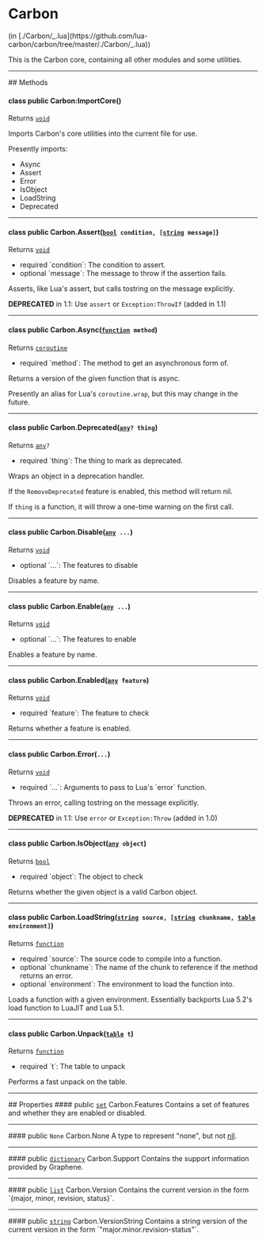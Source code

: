 <h1 class="class-title">Carbon</h1>
<span class="file-link">(in [./Carbon/_.lua](https://github.com/lua-carbon/carbon/tree/master/./Carbon/_.lua))</span><br/>

This is the Carbon core, containing all other modules and some utilities.


<hr />
## Methods
<h4 class="method-name"><span class="doc-scope doc-class">class</span> <span class="doc-visibility doc-public">public</span> Carbon:ImportCore()</h4>
<p class="method-returns bold">Returns <code><a href="Types#void">void</a></code></p>
<ul class="doc-arg-list">

</ul>

Imports Carbon's core utilities into the current file for use.

Presently imports:
<ul><li>Async<li>Assert</li><li>Error</li><li>IsObject</li><li>LoadString</li><li>Deprecated</li></li></ul>
<hr/>
<h4 class="method-name"><span class="doc-scope doc-class">class</span> <span class="doc-visibility doc-public">public</span> Carbon.Assert(<code><a href="Types#bool">bool</a> condition, [<a href="Types#string">string</a> message]</code>)</h4>
<p class="method-returns bold">Returns <code><a href="Types#void">void</a></code></p>
<ul class="doc-arg-list">
<li><span class="doc-arg-level doc-required">required</span>  `condition`: The condition to assert.</li>
<li><span class="doc-arg-level doc-optional">optional</span>  `message`: The message to throw if the assertion fails.</li>
</ul>

Asserts, like Lua's assert, but calls tostring on the message explicitly.

**DEPRECATED** in 1.1: Use <code>assert</code> or <code>Exception:ThrowIf</code> (added in 1.1)
<hr/>
<h4 class="method-name"><span class="doc-scope doc-class">class</span> <span class="doc-visibility doc-public">public</span> Carbon.Async(<code><a href="Types#function">function</a> method</code>)</h4>
<p class="method-returns bold">Returns <code><a href="Types#coroutine">coroutine</a></code></p>
<ul class="doc-arg-list">
<li><span class="doc-arg-level doc-required">required</span>  `method`: The method to get an asynchronous form of.</li>
</ul>

Returns a version of the given function that is async.

Presently an alias for Lua's <code>coroutine.wrap</code>, but this may change in the future.
<hr/>
<h4 class="method-name"><span class="doc-scope doc-class">class</span> <span class="doc-visibility doc-public">public</span> Carbon.Deprecated(<code><a href="Types#any">any</a>? thing</code>)</h4>
<p class="method-returns bold">Returns <code><a href="Types#any">any</a>?</code></p>
<ul class="doc-arg-list">
<li><span class="doc-arg-level doc-required">required</span>  `thing`: The thing to mark as deprecated.</li>
</ul>

Wraps an object in a deprecation handler.

If the <code>RemoveDeprecated</code> feature is enabled, this method will return nil.

If <code>thing</code> is a function, it will throw a one-time warning on the first call.
<hr/>
<h4 class="method-name"><span class="doc-scope doc-class">class</span> <span class="doc-visibility doc-public">public</span> Carbon.Disable(<code><a href="Types#any">any</a> ...</code>)</h4>
<p class="method-returns bold">Returns <code><a href="Types#void">void</a></code></p>
<ul class="doc-arg-list">
<li><span class="doc-arg-level doc-optional">optional</span>  `...`: The features to disable</li>
</ul>

Disables a feature by name.
<hr/>
<h4 class="method-name"><span class="doc-scope doc-class">class</span> <span class="doc-visibility doc-public">public</span> Carbon.Enable(<code><a href="Types#any">any</a> ...</code>)</h4>
<p class="method-returns bold">Returns <code><a href="Types#void">void</a></code></p>
<ul class="doc-arg-list">
<li><span class="doc-arg-level doc-optional">optional</span>  `...`: The features to enable</li>
</ul>

Enables a feature by name.
<hr/>
<h4 class="method-name"><span class="doc-scope doc-class">class</span> <span class="doc-visibility doc-public">public</span> Carbon.Enabled(<code><a href="Types#any">any</a> feature</code>)</h4>
<p class="method-returns bold">Returns <code><a href="Types#void">void</a></code></p>
<ul class="doc-arg-list">
<li><span class="doc-arg-level doc-required">required</span>  `feature`: The feature to check</li>
</ul>

Returns whether a feature is enabled.
<hr/>
<h4 class="method-name"><span class="doc-scope doc-class">class</span> <span class="doc-visibility doc-public">public</span> Carbon.Error(<code>...</code>)</h4>
<p class="method-returns bold">Returns <code><a href="Types#void">void</a></code></p>
<ul class="doc-arg-list">
<li><span class="doc-arg-level doc-required">required</span>  `...`: Arguments to pass to Lua's `error` function.</li>
</ul>

Throws an error, calling tostring on the message explicitly.

**DEPRECATED** in 1.1: Use <code>error</code> or <code>Exception:Throw</code> (added in 1.0)
<hr/>
<h4 class="method-name"><span class="doc-scope doc-class">class</span> <span class="doc-visibility doc-public">public</span> Carbon.IsObject(<code><a href="Types#any">any</a> object</code>)</h4>
<p class="method-returns bold">Returns <code><a href="Types#bool">bool</a></code></p>
<ul class="doc-arg-list">
<li><span class="doc-arg-level doc-required">required</span>  `object`: The object to check</li>
</ul>

Returns whether the given object is a valid Carbon object.
<hr/>
<h4 class="method-name"><span class="doc-scope doc-class">class</span> <span class="doc-visibility doc-public">public</span> Carbon.LoadString(<code><a href="Types#string">string</a> source, [<a href="Types#string">string</a> chunkname, <a href="Types#table">table</a> environment]</code>)</h4>
<p class="method-returns bold">Returns <code><a href="Types#function">function</a></code></p>
<ul class="doc-arg-list">
<li><span class="doc-arg-level doc-required">required</span>  `source`: The source code to compile into a function.</li>
<li><span class="doc-arg-level doc-optional">optional</span>  `chunkname`: The name of the chunk to reference if the method returns an error.</li>
<li><span class="doc-arg-level doc-optional">optional</span>  `environment`: The environment to load the function into.</li>
</ul>

Loads a function with a given environment.
Essentially backports Lua 5.2's load function to LuaJIT and Lua 5.1.
<hr/>
<h4 class="method-name"><span class="doc-scope doc-class">class</span> <span class="doc-visibility doc-public">public</span> Carbon.Unpack(<code><a href="Types#table">table</a> t</code>)</h4>
<p class="method-returns bold">Returns <code><a href="Types#function">function</a></code></p>
<ul class="doc-arg-list">
<li><span class="doc-arg-level doc-required">required</span>  `t`: The table to unpack</li>
</ul>

Performs a fast unpack on the table.

<hr />
## Properties
#### <span class="doc-visibility doc-public">public</span> <code><a href="Types#set">set</a></code> Carbon.Features
Contains a set of features and whether they are enabled or disabled.
<hr/>
#### <span class="doc-visibility doc-public">public</span> <code>None</code> Carbon.None
A type to represent "none", but not <a href="Types#nil">nil</a>.
<hr/>
#### <span class="doc-visibility doc-public">public</span> <code><a href="Types#dictionary">dictionary</a></code> Carbon.Support
Contains the support information provided by Graphene.
<hr/>
#### <span class="doc-visibility doc-public">public</span> <code><a href="Types#list">list</a></code> Carbon.Version
Contains the current version in the form `{major, minor, revision, status}`.
<hr/>
#### <span class="doc-visibility doc-public">public</span> <code><a href="Types#string">string</a></code> Carbon.VersionString
Contains a string version of the current version in the form `"major.minor.revision-status"`.